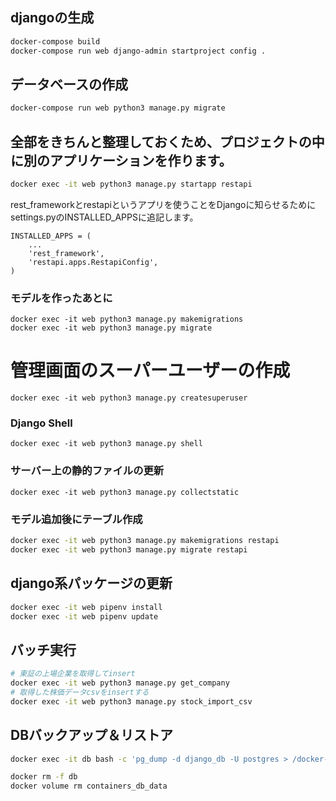 ## djangoの生成
```bash
docker-compose build
docker-compose run web django-admin startproject config .
```

## データベースの作成
```bash
docker-compose run web python3 manage.py migrate
```

## 全部をきちんと整理しておくため、プロジェクトの中に別のアプリケーションを作ります。
```bash
docker exec -it web python3 manage.py startapp restapi
```
rest_frameworkとrestapiというアプリを使うことをDjangoに知らせるためにsettings.pyのINSTALLED_APPSに追記します。
```
INSTALLED_APPS = (
    ...
    'rest_framework',
    'restapi.apps.RestapiConfig',
)
```

### モデルを作ったあとに
```
docker exec -it web python3 manage.py makemigrations
docker exec -it web python3 manage.py migrate
```

# 管理画面のスーパーユーザーの作成
```
docker exec -it web python3 manage.py createsuperuser
```

### Django Shell
```
docker exec -it web python3 manage.py shell
```

### サーバー上の静的ファイルの更新
```
docker exec -it web python3 manage.py collectstatic
```

### モデル追加後にテーブル作成
```bash
docker exec -it web python3 manage.py makemigrations restapi
docker exec -it web python3 manage.py migrate restapi
```

## django系パッケージの更新
```bash
docker exec -it web pipenv install
docker exec -it web pipenv update
```

## バッチ実行
```bash
# 東証の上場企業を取得してinsert
docker exec -it web python3 manage.py get_company
# 取得した株価データcsvをinsertする
docker exec -it web python3 manage.py stock_import_csv
```

## DBバックアップ＆リストア
```bash
docker exec -it db bash -c 'pg_dump -d django_db -U postgres > /docker-entrypoint-initdb.d/dump.sql'

docker rm -f db
docker volume rm containers_db_data
```
